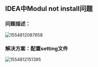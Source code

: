 ## IDEA中Modul not install问题

### 问题描述：

![1554812087658](C:\Users\Administrator\AppData\Roaming\Typora\typora-user-images\1554812087658.png)

### 解决方案：配置setting文件

![1554812151395](C:\Users\Administrator\AppData\Roaming\Typora\typora-user-images\1554812151395.png)

